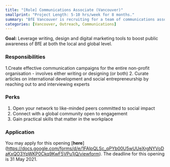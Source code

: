 ```yaml
---
title: "[Role] Communications Associate (Vancouver)"
smallprint: "Project Length: 5-10 hrs/week for 8 months."
summary: "BfE Vancouver is recruiting for a team of communications associates to boost public awareness of BfE in Vancouver. We are looking for students who have a growth mindset and are passionate about using business to drive social impact" # this will be visible on platforms like LinkedIn when sharing
categories: [Vancouver, Outreach, Communications]
---
```


**Goal:** Leverage writing, design and digital marketing tools to boost public awareness of BfE at both the local and global level. 

### Responsibilities
1.Create effective communication campaigns for the entire non-profit organisation - involves either writing or designing (or both)
2. Curate articles on international development and social entrepreneurship by reaching out to and interviewing experts

### Perks
1. Open your network to like-minded peers committed to social impact
2. Connect with a global community open to engagement
3. Gain practical skills that matter in the workplace

### Application
You may apply for this opening [**here**] (https://docs.google.com/forms/d/e/1FAIpQLSc_qPYb00U5wUUeXrgNYVoDaKxQO3YpWKP0Ckq9KwF5VPu1jQ/viewform). The deadline for this opening is 31 May 2021.
